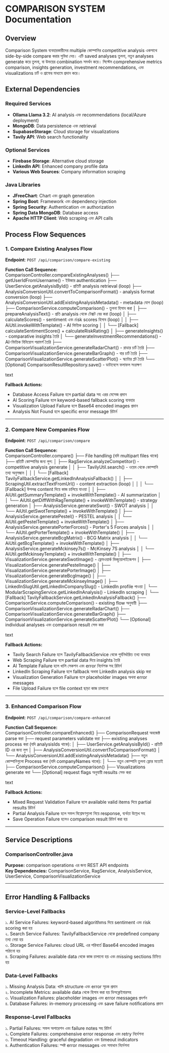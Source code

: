 # COMPARISON SYSTEM Documentation

## Overview  
Comparison System ব্যবহারকারীদের multiple কোম্পানির competitive analysis একসাথে side-by-side compare করার সুবিধা দেয়। এটি saved analyses তুলনা, নতুন analyses generate করে তুলনা, বা উভয়ের combination সমর্থন করে। সিস্টেম comprehensive metrics comparison, insights generation, investment recommendations, এবং visualizations চার্ট ও গ্রাফের মাধ্যমে প্রদান করে।

## External Dependencies

### Required Services  
- **Ollama Llama 3.2**: AI analysis এবং recommendations (local/Azure deployment)  
- **MongoDB**: Data persistence এবং retrieval  
- **SupabaseStorage**: Cloud storage for visualizations  
- **Tavily API**: Web search functionality  

### Optional Services  
- **Firebase Storage**: Alternative cloud storage  
- **LinkedIn API**: Enhanced company profile data  
- **Various Web Sources**: Company information scraping  

### Java Libraries  
- **JFreeChart**: Chart এবং graph generation  
- **Spring Boot**: Framework এবং dependency injection  
- **Spring Security**: Authentication এবং authorization  
- **Spring Data MongoDB**: Database access  
- **Apache HTTP Client**: Web scraping এবং API calls  

## Process Flow Sequences

### 1. Compare Existing Analyses Flow  
**Endpoint**: `POST /api/comparison/compare-existing`

**Function Call Sequence:**  
ComparisonController.compareExistingAnalyses()
├── getUserIdFromUsername() - ইউজার authentication
├── UserService.getAnalysisById() - প্রতিটি analysis retrieval (loop)
├── AnalysisConversionUtil.convertToComparisonFormat() - analysis format conversion (loop)
├── AnalysisConversionUtil.addExistingAnalysisMetadata() - metadata যোগ (loop)
├── ComparisonService.computeComparison() - তুলনা হিসাব করা
│   ├── prepareAnalysisText() - প্রতি analysis থেকে টেক্সট বের করা (loop)
│   ├── calculateScores() - sentiment এবং risk scores হিসাব (loop)
│   │   ├── AiUtil.invokeWithTemplate() - AI ভিত্তিক scoring
│   │   └── [Fallback] calculateSentimentScore() + calculateRiskRating()
│   ├── generateInsights() - comparative insights তৈরি
│   └── generateInvestmentRecommendations() - AI-ভিত্তিক বিনিয়োগ পরামর্শ তৈরি
├── ComparisonVisualizationService.generateRadarChart() - রাডার চার্ট তৈরি
├── ComparisonVisualizationService.generateBarGraph() - বার চার্ট তৈরি
├── ComparisonVisualizationService.generateScatterPlot() - স্ক্যাটার প্লট তৈরি
└── [Optional] ComparisonResultRepository.save() - ডাটাবেসে ফলাফল সংরক্ষণ

text

**Fallback Actions:**  
- Database Access Failure হলে partial data সহ এরর মেসেজ প্রদান  
- AI Scoring Failure হলে keyword-based fallback scoring ব্যবহার  
- Visualization Upload Failure হলে Base64 encoded images প্রদান  
- Analysis Not Found হলে specific error message রিটার্ন  

---

### 2. Compare New Companies Flow  
**Endpoint**: `POST /api/comparison/compare`

**Function Call Sequence:**  
ComparisonController.compare()
├── File handling (যদি multipart files থাকে)
├── প্রতিটি কোম্পানির জন্য লুপ:
│   ├── RagService.analyzeCompetitor() - competitive analysis generate
│   │   ├── TavilyUtil.search() - ওয়েব থেকে কোম্পানি তথ্য অনুসন্ধান
│   │   │   └── [Fallback] TavilyFallbackService.getLinkedInAnalysisFallback()
│   │   ├── ScrapingUtil.extractTextFromUrl() - content extraction (loop)
│   │   │   └── [Fallback] উপলব্ধ content দিয়ে কাজ চালিয়ে যাওয়া
│   │   ├── AiUtil.getSummaryTemplate() + invokeWithTemplate() - AI summarization
│   │   └── AiUtil.getDiffWithRagTemplate() + invokeWithTemplate() - strategy generation
│   ├── AnalysisService.generateSwot() - SWOT analysis
│   │   └── AiUtil.getSwotTemplate() + invokeWithTemplate()
│   ├── AnalysisService.generatePestel() - PESTEL analysis
│   │   └── AiUtil.getPestelTemplate() + invokeWithTemplate()
│   ├── AnalysisService.generatePorterForces() - Porter's 5 Forces analysis
│   │   └── AiUtil.getPorterTemplate() + invokeWithTemplate()
│   ├── AnalysisService.generateBcgMatrix() - BCG Matrix analysis
│   │   └── AiUtil.getBcgTemplate() + invokeWithTemplate()
│   ├── AnalysisService.generateMckinsey7s() - McKinsey 7S analysis
│   │   └── AiUtil.getMckinseyTemplate() + invokeWithTemplate()
│   ├── VisualizationService.generateSwotImage() - ফ্রেমওয়ার্ক ভিজ্যুয়ালাইজেশন
│   ├── VisualizationService.generatePestelImage()
│   ├── VisualizationService.generatePorterImage()
│   ├── VisualizationService.generateBcgImage()
│   ├── VisualizationService.generateMckinseyImage()
│   ├── LinkedInSlugUtil.getLinkedInCompanySlug() - LinkedIn profile পাওয়া
│   └── ModularScrapingService.getLinkedInAnalysis() - LinkedIn scraping
│       └── [Fallback] TavilyFallbackService.getLinkedInAnalysisFallback()
├── ComparisonService.computeComparison() - existing flow অনুযায়ী
├── ComparisonVisualizationService.generateRadarChart()
├── ComparisonVisualizationService.generateBarGraph()
├── ComparisonVisualizationService.generateScatterPlot()
└── [Optional] individual analyses এবং comparison result সেভ করা

text

**Fallback Actions:**  
- Tavily Search Failure হলে TavilyFallbackService থেকে পূর্বনির্ধারিত তথ্য ব্যবহার  
- Web Scraping Failure হলে partial data দিয়ে insights তৈরি  
- AI Template Failure হলে খালি সেকশন এবং error নির্দেশক সহ রিটার্ন  
- LinkedIn Scraping Failure হলে fallback অথবা LinkedIn analysis skip করা  
- Visualization Generation Failure হলে placeholder images অথবা error messages  
- File Upload Failure হলে file context ছাড়া কাজ চালানো  

---

### 3. Enhanced Comparison Flow  
**Endpoint**: `POST /api/comparison/compare-enhanced`

**Function Call Sequence:**  
ComparisonController.compareEnhanced()
├── ComparisonRequest অবজেক্ট parse করা
├── request parameters validate করা
├── existing analyses process করা (যদি analysisIds থাকে):
│   ├── UserService.getAnalysisById() - প্রতিটি ID এর জন্য লুপ
│   ├── AnalysisConversionUtil.convertToComparisonFormat()
│   └── AnalysisConversionUtil.addExistingAnalysisMetadata()
├── নতুন কোম্পানিগুলো Process করা (যদি companyNames থাকে):
│   └── নতুন কোম্পানি তুলনা ফ্লোর মতোই
├── ComparisonService.computeComparison()
├── Visualizations generate করা
└── [Optional] request flags অনুযায়ী results সেভ করা

text

**Fallback Actions:**  
- Mixed Request Validation Failure হলে available valid items দিয়ে partial results রিটার্ন  
- Partial Analysis Failure হলে সফল বিশ্লেষণগুলো নিয়ে response, ব্যর্থতা উল্লেখ সহ  
- Save Operation Failure হলেও comparison result রিটার্ন করা হয়  

---

## Service Descriptions

### ComparisonController.java  
**Purpose:** comparison operations এর জন্য REST API endpoints  
**Key Dependencies:** ComparisonService, RagService, AnalysisService, UserService, ComparisonVisualizationService  

---

## Error Handling & Fallbacks

### Service-Level Fallbacks  
১. AI Service Failures: keyword-based algorithms দিয়ে sentiment এবং risk scoring করা হয়  
২. Search Service Failures: TavilyFallbackService থেকে predefined company তথ্য নেয়া হয়  
৩. Storage Service Failures: cloud URL এর পরিবর্তে Base64 encoded images পাঠানো হয়  
৪. Scraping Failures: available data থেকে কাজ চালানো হয় এবং missing sections চিহ্নিত হয়  

### Data-Level Fallbacks  
১. Missing Analysis Data: খালি structure এবং error সূচক প্রদান  
২. Incomplete Metrics: available data থেকে হিসাব করা হয় ডিসক্লেইমারসহ  
৩. Visualization Failures: placeholder images এবং error messages প্রদর্শন  
৪. Database Failures: in-memory processing এবং save failure notifications প্রদান  

### Response-Level Fallbacks  
১. Partial Failures: সফল অপারেশন এবং failure notes সহ রিটার্ন  
২. Complete Failures: comprehensive error response এবং retry নির্দেশনা  
৩. Timeout Handling: graceful degradation এবং timeout indicators  
৪. Authentication Failures: স্পষ্ট error messages এবং সমাধান নির্দেশনা  